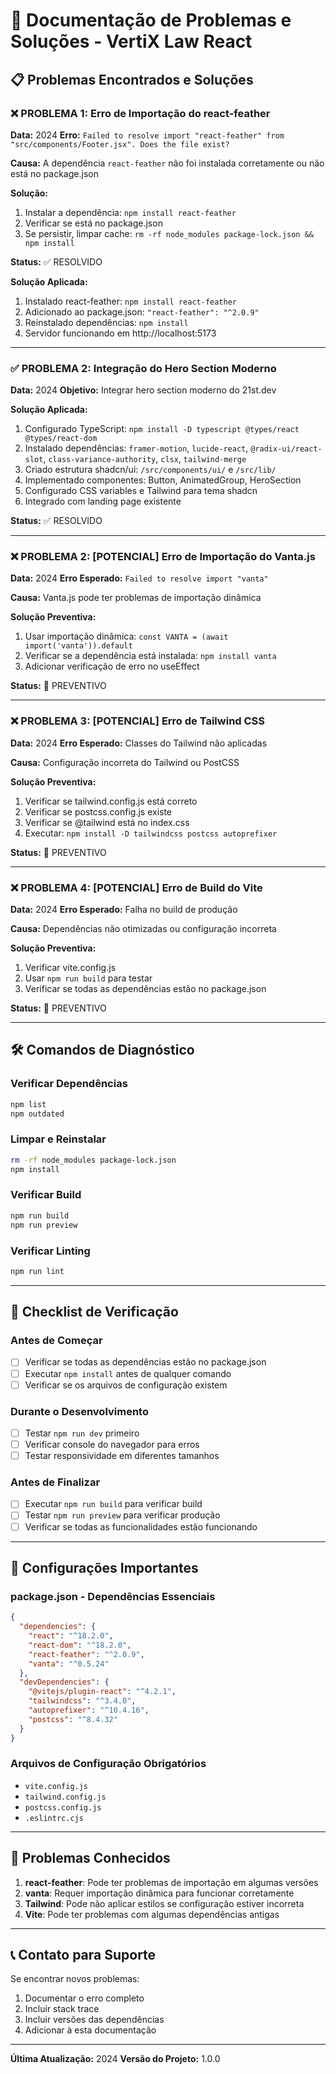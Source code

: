 # 🚨 Documentação de Problemas e Soluções - VertiX Law React

## 📋 Problemas Encontrados e Soluções

### ❌ **PROBLEMA 1: Erro de Importação do react-feather**
**Data:** 2024
**Erro:** `Failed to resolve import "react-feather" from "src/components/Footer.jsx". Does the file exist?`

**Causa:** A dependência `react-feather` não foi instalada corretamente ou não está no package.json

**Solução:**
1. Instalar a dependência: `npm install react-feather`
2. Verificar se está no package.json
3. Se persistir, limpar cache: `rm -rf node_modules package-lock.json && npm install`

**Status:** ✅ RESOLVIDO

**Solução Aplicada:**
1. Instalado react-feather: `npm install react-feather`
2. Adicionado ao package.json: `"react-feather": "^2.0.9"`
3. Reinstalado dependências: `npm install`
4. Servidor funcionando em http://localhost:5173

---

### ✅ **PROBLEMA 2: Integração do Hero Section Moderno**
**Data:** 2024
**Objetivo:** Integrar hero section moderno do 21st.dev

**Solução Aplicada:**
1. Configurado TypeScript: `npm install -D typescript @types/react @types/react-dom`
2. Instalado dependências: `framer-motion`, `lucide-react`, `@radix-ui/react-slot`, `class-variance-authority`, `clsx`, `tailwind-merge`
3. Criado estrutura shadcn/ui: `/src/components/ui/` e `/src/lib/`
4. Implementado componentes: Button, AnimatedGroup, HeroSection
5. Configurado CSS variables e Tailwind para tema shadcn
6. Integrado com landing page existente

**Status:** ✅ RESOLVIDO

---

### ❌ **PROBLEMA 2: [POTENCIAL] Erro de Importação do Vanta.js**
**Data:** 2024
**Erro Esperado:** `Failed to resolve import "vanta"`

**Causa:** Vanta.js pode ter problemas de importação dinâmica

**Solução Preventiva:**
1. Usar importação dinâmica: `const VANTA = (await import('vanta')).default`
2. Verificar se a dependência está instalada: `npm install vanta`
3. Adicionar verificação de erro no useEffect

**Status:** 🔄 PREVENTIVO

---

### ❌ **PROBLEMA 3: [POTENCIAL] Erro de Tailwind CSS**
**Data:** 2024
**Erro Esperado:** Classes do Tailwind não aplicadas

**Causa:** Configuração incorreta do Tailwind ou PostCSS

**Solução Preventiva:**
1. Verificar se tailwind.config.js está correto
2. Verificar se postcss.config.js existe
3. Verificar se @tailwind está no index.css
4. Executar: `npm install -D tailwindcss postcss autoprefixer`

**Status:** 🔄 PREVENTIVO

---

### ❌ **PROBLEMA 4: [POTENCIAL] Erro de Build do Vite**
**Data:** 2024
**Erro Esperado:** Falha no build de produção

**Causa:** Dependências não otimizadas ou configuração incorreta

**Solução Preventiva:**
1. Verificar vite.config.js
2. Usar `npm run build` para testar
3. Verificar se todas as dependências estão no package.json

**Status:** 🔄 PREVENTIVO

---

## 🛠️ **Comandos de Diagnóstico**

### Verificar Dependências
```bash
npm list
npm outdated
```

### Limpar e Reinstalar
```bash
rm -rf node_modules package-lock.json
npm install
```

### Verificar Build
```bash
npm run build
npm run preview
```

### Verificar Linting
```bash
npm run lint
```

---

## 📝 **Checklist de Verificação**

### Antes de Começar
- [ ] Verificar se todas as dependências estão no package.json
- [ ] Executar `npm install` antes de qualquer comando
- [ ] Verificar se os arquivos de configuração existem

### Durante o Desenvolvimento
- [ ] Testar `npm run dev` primeiro
- [ ] Verificar console do navegador para erros
- [ ] Testar responsividade em diferentes tamanhos

### Antes de Finalizar
- [ ] Executar `npm run build` para verificar build
- [ ] Testar `npm run preview` para verificar produção
- [ ] Verificar se todas as funcionalidades estão funcionando

---

## 🔧 **Configurações Importantes**

### package.json - Dependências Essenciais
```json
{
  "dependencies": {
    "react": "^18.2.0",
    "react-dom": "^18.2.0",
    "react-feather": "^2.0.9",
    "vanta": "^0.5.24"
  },
  "devDependencies": {
    "@vitejs/plugin-react": "^4.2.1",
    "tailwindcss": "^3.4.0",
    "autoprefixer": "^10.4.16",
    "postcss": "^8.4.32"
  }
}
```

### Arquivos de Configuração Obrigatórios
- `vite.config.js`
- `tailwind.config.js`
- `postcss.config.js`
- `.eslintrc.cjs`

---

## 🚨 **Problemas Conhecidos**

1. **react-feather**: Pode ter problemas de importação em algumas versões
2. **vanta**: Requer importação dinâmica para funcionar corretamente
3. **Tailwind**: Pode não aplicar estilos se configuração estiver incorreta
4. **Vite**: Pode ter problemas com algumas dependências antigas

---

## 📞 **Contato para Suporte**

Se encontrar novos problemas:
1. Documentar o erro completo
2. Incluir stack trace
3. Incluir versões das dependências
4. Adicionar à esta documentação

---

**Última Atualização:** 2024
**Versão do Projeto:** 1.0.0
